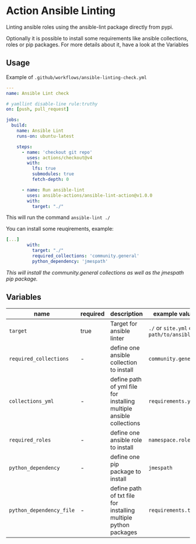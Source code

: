  Action Ansible Linting
========================

Linting ansible roles using the ansible-lint package directly from pypi.

Optionally it is possible to install some requirements like ansible collections, roles or pip packages. For more details about it, have a look at the Variables

## Usage

Example of ``.github/workflows/ansible-linting-check.yml``
```yaml
---
name: Ansible Lint check

# yamllint disable-line rule:truthy
on: [push, pull_request]

jobs:
  build:
    name: Ansible Lint
    runs-on: ubuntu-latest

    steps:
      - name: 'checkout git repo'
        uses: actions/checkout@v4
        with:
          lfs: true
          submodules: true
          fetch-depth: 0

      - name: Run ansible-lint
        uses: ansible-actions/ansible-lint-action@v1.0.0
        with:
          target: "./"
```

This will run the command ``ansible-lint ./``

You can install some reuqirements, example:
```yml
[...]
        with:
          target: "./"
          required_collections: 'community.general'
          python_dependency: 'jmespath'
```
*This will install the community.general collections as well as the jmespath pip package.*

## Variables

| name | required | description | example values |
| --- | --- | --- | --- |
| ``target`` | true | Target for ansible linter | ``./`` or ``site.yml`` or ``path/to/ansible/`` |
| ``required_collections`` | - | define one ansible collection to install | ``community.general`` |
| ``collections_yml`` | - | define path of yml file for installing multiple ansible collections | ``requirements.yml`` |
| ``required_roles`` | - | define one ansible role to install | ``namespace.rolename`` |
| ``python_dependency`` | - | define one pip package to install | ``jmespath`` |
| ``python_dependency_file`` | - | define path of txt file for installing multiple python packages | ``requirements.txt`` |
